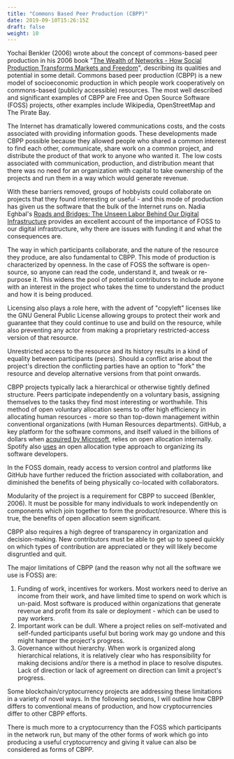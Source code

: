 ```yaml
---
title: "Commons Based Peer Production (CBPP)"
date: 2019-09-10T15:26:15Z
draft: false
weight: 10
---
```



Yochai Benkler (2006) wrote about the concept of commons-based peer production in his 2006 book "[The Wealth of Networks - How Social Production Transforms Markets and Freedom](https://cyber.harvard.edu/wealth_of_networks/Download_PDFs_of_the_book)", describing its qualities and potential in some detail.  Commons based peer production (CBPP) is a new model of socioeconomic production in which people work cooperatively on commons-based (publicly accessible) resources. The most well described and significant examples of CBPP are Free and Open Source Software (FOSS) projects, other examples include Wikipedia, OpenStreetMap and The Pirate Bay.

The Internet has dramatically lowered communications costs, and the costs associated with providing information goods. These developments made CBPP possible because they allowed people who shared a common interest to find each other, communicate, share work on a common project, and distribute the product of that work to anyone who wanted it. The low costs associated with communication, production, and distribution meant that there was no need for an organization with capital to take ownership of the projects and run them in a way which would generate revenue.

With these barriers removed, groups of hobbyists could collaborate on projects that they found interesting or useful - and this mode of production has given us the software that the bulk of the Internet runs on. Nadia Eghbal's [Roads and Bridges: The Unseen Labor Behind Our Digital Infrastructure](https://www.fordfoundation.org/about/library/reports-and-studies/roads-and-bridges-the-unseen-labor-behind-our-digital-infrastructure/) provides an excellent account of the importance of FOSS to our digital infrastructure, why there are issues with funding it and what the consequences are.

The way in which participants collaborate, and the nature of the resource they produce, are also fundamental to CBPP. This mode of production is characterized by openness. In the case of FOSS the software is open-source, so anyone can read the code, understand it, and tweak or re-purpose it. This widens the pool of potential contributors to include anyone with an interest in the project who takes the time to understand the product and how it is being produced. 

Licensing also plays a role here, with the advent of "copyleft" licenses like the GNU General Public License allowing groups to protect their work and guarantee that they could continue to use and build on the resource, while also preventing any actor from making a proprietary restricted-access version of that resource. 

Unrestricted access to the resource and its history results in a kind of equality between participants (peers). Should a conflict arise about the project's direction the conflicting parties have an option to "fork" the resource and develop alternative versions from that point onwards. 

CBPP projects typically lack a hierarchical or otherwise tightly defined structure. Peers participate independently on a voluntary basis, assigning themselves to the tasks they find most interesting or worthwhile. This method of open voluntary allocation seems to offer high efficiency in allocating human resources - more so than top-down management within conventional organizations (with Human Resources departments). GitHub, a key platform for the software commons, and itself valued in the billions of dollars when [acquired by Microsoft](https://techcrunch.com/2018/06/04/microsoft-has-acquired-github-for-7-5b-in-microsoft-stock/?guccounter=1&guce_referrer_us=aHR0cHM6Ly93d3cuZ29vZ2xlLmNvbS8&guce_referrer_cs=xmp_96homgEdg4lgjjDBvg), relies on open allocation internally. Spotify also [uses](https://www.youtube.com/watch?v=4GK1NDTWbkY) an open allocation type approach to organizing its software developers.

In the FOSS domain, ready access to version control and platforms like GitHub have further reduced the friction associated with collaboration, and diminished the benefits of being physically co-located with collaborators. 

Modularity of the project is a requirement for CBPP to succeed (Benkler, 2006). It must be possible for many individuals to work independently on components which join together to form the product/resource. Where this is true, the benefits of open allocation seem significant.

CBPP also requires a high degree of transparency in organization and decision-making. New contributors must be able to get up to speed quickly on which types of contribution are appreciated or they will likely become disgruntled and quit. 

The major limitations of CBPP (and the reason why not all the software we use is FOSS) are:

1. Funding of work, incentives for workers. Most workers need to derive an income from their work, and have limited time to spend on work which is un-paid. Most software is produced within organizations that generate revenue and profit from its sale or deployment - which can be used to pay workers.
2. Important work can be dull. Where a project relies on self-motivated and self-funded participants useful but boring work may go undone and this might hamper the project's progress.
3. Governance without hierarchy. When work is organized along hierarchical relations, it is relatively clear who has responsibility for making decisions and/or there is a method in place to resolve disputes. Lack of direction or lack of agreement on direction can limit a project's progress.

Some blockchain/cryptocurrency projects are addressing these limitations in a variety of novel ways. In the following sections, I will outline how CBPP differs to conventional means of production, and how cryptocurrencies differ to other CBPP efforts. 

There is much more to a cryptocurrency than the FOSS which participants in the network run, but many of the other forms of work which go into producing a useful cryptocurrency and giving it value can also be considered as forms of CBPP.
